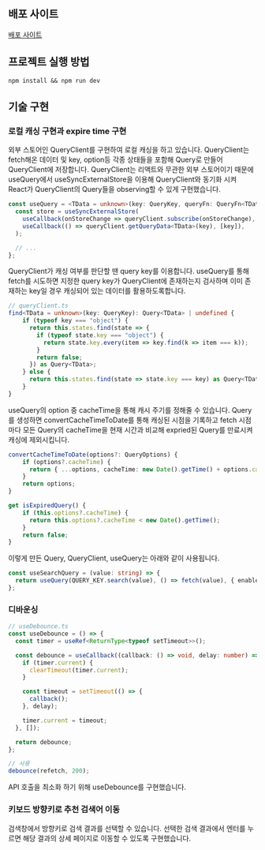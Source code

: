 ## 배포 사이트

[배포 사이트](http://pre-onboarding-solo-3.s3-website.ap-northeast-2.amazonaws.com/)

## 프로젝트 실행 방법

```
npm install && npm run dev
```

## 기술 구현

### 로컬 캐싱 구현과 expire time 구현

외부 스토어인 QueryClient를 구현하여 로컬 캐싱을 하고 있습니다. QueryClient는 fetch해온 데이터 및 key, option등 각종 상태들을 포함해 Query로 만들어 QueryClient에 저장합니다.
QueryClient는 리액트와 무관한 외부 스토어이기 때문에 useQuery에서 useSyncExternalStore을 이용해 QueryClient와 동기화 시켜 React가 QueryClient의 Query들을 observing할 수 있게 구현했습니다.

```ts
const useQuery = <TData = unknown>(key: QueryKey, queryFn: QueryFn<TData>, options?: QueryOptions) => {
  const store = useSyncExternalStore(
    useCallback(onStoreChange => queryClient.subscribe(onStoreChange), []),
    useCallback(() => queryClient.getQueryData<TData>(key), [key]),
  );

  // ...
};
```

QueryClient가 캐싱 여부를 판단할 땐 query key를 이용합니다. useQuery를 통해 fetch를 시도하면 지정한 query key가 QueryClient에 존재하는지 검사하며 이미 존재하는 key일 경우 캐싱되어 있는 데이터를 활용하도록합니다.

```ts
// queryClient.ts
find<TData = unknown>(key: QueryKey): Query<TData> | undefined {
    if (typeof key === "object") {
      return this.states.find(state => {
        if (typeof state.key === "object") {
          return state.key.every(item => key.find(k => item === k));
        }
        return false;
      }) as Query<TData>;
    } else {
      return this.states.find(state => state.key === key) as Query<TData>;
    }
}
```

useQuery의 option 중 cacheTime을 통해 캐시 주기를 정해줄 수 있습니다. Query를 생성하면 convertCacheTimeToDate를 통해 캐싱된 시점을 기록하고 fetch 시점마다 모든 Query의 cacheTime을 현재 시간과 비교해 expried된 Query를 만료시켜 캐싱에 제외시킵니다.

```ts
convertCacheTimeToDate(options?: QueryOptions) {
    if (options?.cacheTime) {
      return { ...options, cacheTime: new Date().getTime() + options.cacheTime };
    }
    return options;
}

get isExpiredQuery() {
    if (this.options?.cacheTime) {
      return this.options?.cacheTime < new Date().getTime();
    }
    return false;
}
```

이렇게 만든 Query, QueryClient, useQuery는 아래와 같이 사용됩니다.

```ts
const useSearchQuery = (value: string) => {
  return useQuery(QUERY_KEY.search(value), () => fetch(value), { enabled: true, cacheTime: 60 * 1000 * 10 });
};
```

### 디바운싱

```ts
// useDebounce.ts
const useDebounce = () => {
  const timer = useRef<ReturnType<typeof setTimeout>>();

  const debounce = useCallback((callback: () => void, delay: number) => {
    if (timer.current) {
      clearTimeout(timer.current);
    }

    const timeout = setTimeout(() => {
      callback();
    }, delay);

    timer.current = timeout;
  }, []);

  return debounce;
};

// 사용
debounce(refetch, 200);
```

API 호출을 최소화 하기 위해 useDebounce를 구현했습니다.

### 키보드 방향키로 추천 검색어 이동

검색창에서 방향키로 검색 결과를 선택할 수 있습니다. 선택한 검색 결과에서 엔터를 누르면 해당 결과의 상세 페이지로 이동할 수 있도록 구현했습니다.
